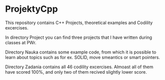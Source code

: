 # ProjektyCpp
This repository contains C++ Projects, theoretical examples and Codility excercises. 

In directory Project you can find three projects that I have written during classes at PWr.

Directory Nauka contains some example code, from which it is possible to learn about topics such as for ex. SOLID, move smeantics or smart pointers.

Directory Zadania contains all 46 codility excercises. Almoast all of them have scored 100%, and only two of them recived slightly lower score. 
